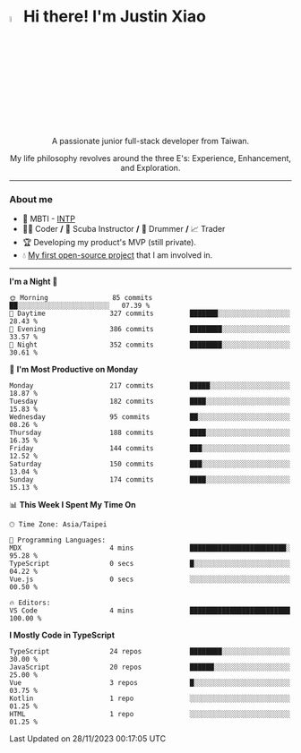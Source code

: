# <img src="https://media.giphy.com/media/hvRJCLFzcasrR4ia7z/giphy.gif" width="5%">Hi there! I'm Justin Xiao
<p align="center">A passionate junior full-stack developer from Taiwan.  </p>
<p align="center">My life philosophy revolves around the three E's: Experience, Enhancement, and Exploration.</p>

---
### About me
- 👀 MBTI - [INTP](https://www.16personalities.com/intp-personality)
- 👨‍💻 Coder **/** 🤿 Scuba Instructor **/** 🥁 Drummer **/** 📈 Trader
- 🏆 Developing my product's MVP (still private).
- 💧 [My first open-source project](https://github.com/Game-as-a-Service/Game-Lobby-Web) that I am involved in.

---
<!--START_SECTION:waka-->
**I'm a Night 🦉** 

```text
🌞 Morning                85 commits          ██░░░░░░░░░░░░░░░░░░░░░░░   07.39 % 
🌆 Daytime                327 commits         ███████░░░░░░░░░░░░░░░░░░   28.43 % 
🌃 Evening                386 commits         ████████░░░░░░░░░░░░░░░░░   33.57 % 
🌙 Night                  352 commits         ████████░░░░░░░░░░░░░░░░░   30.61 % 
```
📅 **I'm Most Productive on Monday** 

```text
Monday                   217 commits         █████░░░░░░░░░░░░░░░░░░░░   18.87 % 
Tuesday                  182 commits         ████░░░░░░░░░░░░░░░░░░░░░   15.83 % 
Wednesday                95 commits          ██░░░░░░░░░░░░░░░░░░░░░░░   08.26 % 
Thursday                 188 commits         ████░░░░░░░░░░░░░░░░░░░░░   16.35 % 
Friday                   144 commits         ███░░░░░░░░░░░░░░░░░░░░░░   12.52 % 
Saturday                 150 commits         ███░░░░░░░░░░░░░░░░░░░░░░   13.04 % 
Sunday                   174 commits         ████░░░░░░░░░░░░░░░░░░░░░   15.13 % 
```


📊 **This Week I Spent My Time On** 

```text
🕑︎ Time Zone: Asia/Taipei

💬 Programming Languages: 
MDX                      4 mins              ████████████████████████░   95.28 % 
TypeScript               0 secs              █░░░░░░░░░░░░░░░░░░░░░░░░   04.22 % 
Vue.js                   0 secs              ░░░░░░░░░░░░░░░░░░░░░░░░░   00.50 % 

🔥 Editors: 
VS Code                  4 mins              █████████████████████████   100.00 % 
```

**I Mostly Code in TypeScript** 

```text
TypeScript               24 repos            ████████░░░░░░░░░░░░░░░░░   30.00 % 
JavaScript               20 repos            ██████░░░░░░░░░░░░░░░░░░░   25.00 % 
Vue                      3 repos             █░░░░░░░░░░░░░░░░░░░░░░░░   03.75 % 
Kotlin                   1 repo              ░░░░░░░░░░░░░░░░░░░░░░░░░   01.25 % 
HTML                     1 repo              ░░░░░░░░░░░░░░░░░░░░░░░░░   01.25 % 
```




 Last Updated on 28/11/2023 00:17:05 UTC
<!--END_SECTION:waka-->
